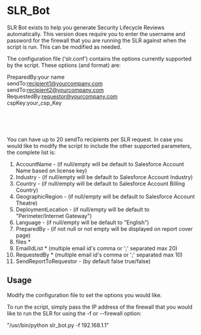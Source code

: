 # SLR_Bot

SLR Bot exists to help you generate Security Lifecycle Reviews automatically.
This version does require you to enter the username and password for the firewall
that you are running the SLR against when the script is run. This can be modified
as needed.



The configuration file ('slr.conf') contains the options currently supported by 
the script. These options (and format) are:

PreparedBy:your name<br>
sendTo:recipient1@yourcompany.com<br>
sendTo:recipient2@yourcompany.com<br>
RequestedBy:requestor@yourcompany.com<br>
cspKey:your_csp_Key


<br><br><br>

You can have up to 20 sendTo recipients per SLR request. In case you would like
to modify the script to include the other supported parameters, the complete list
is:


1.	AccountName - (if null/empty will be default to Salesforce Account Name based on license key)
2.	Industry - (if null/empty will be default to Salesforce Account Industry)
3.	Country - (if null/empty will be default to Salesforce Account Billing Country)
4.	GeographicRegion - (if null/empty will be default to Salesforce Account Theatre)
5.	DeploymentLocation - (if null/empty will be default to "Perimeter/Internet Gateway")
6.	Language - (if null/empty will be default to "English")
7.	PreparedBy - (if not null or not empty will be displayed on report cover page)
8.	files *
9.	EmailIdList * (multiple email id's comma or ';' separated max 20)
10.	RequestedBy * (multiple email id's comma or ';' separated max 10)
11.	SendReportToRequestor - (by default false true/false)


## Usage

Modify the configuration file to set the options you would like.

To run the script, simply pass the IP address of the firewall that you would like
to run the SLR for using the -f or --firewall option:

"/usr/bin/python slr_bot.py -f 192.168.1.1"



